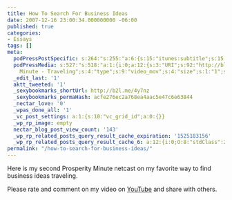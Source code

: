 ```yaml
---
title: How To Search For Business Ideas
date: 2007-12-16 23:00:34.000000000 -06:00
published: true
categories:
- Essays
tags: []
meta:
  podPressPostSpecific: s:264:"s:255:"a:6:{s:15:"itunes:subtitle";s:15:"##PostExcerpt##";s:14:"itunes:summary";s:15:"##PostExcerpt##";s:15:"itunes:keywords";s:17:"##WordPressCats##";s:13:"itunes:author";s:10:"##Global##";s:15:"itunes:explicit";s:7:"Default";s:12:"itunes:block";s:7:"Default";}";";
  podPressMedia: s:527:"s:518:"a:1:{i:0;a:12:{s:3:"URI";s:92:"http://blog.christophersherrod.com/wp-content/uploads/prosperityminute/ProsperityMinute0002.mov";s:5:"title";s:28:"Prosperty
    Minute - Traveling";s:4:"type";s:9:"video_mov";s:4:"size";s:1:"1";s:8:"duration";s:4:"1:06";s:12:"previewImage";s:87:"http://blog.christophersherrod.com/wp-content/plugins/podpress//images/vpreview_center.png";s:10:"dimensionW";s:3:"320";s:10:"dimensionH";s:3:"240";s:3:"rss";s:2:"on";s:4:"atom";s:2:"on";s:13:"disablePlayer";s:2:"on";s:14:"disablePreview";s:2:"on";
  _edit_last: '1'
  aktt_tweeted: '1'
  _sexybookmarks_shortUrl: http://b2l.me/4y7nz
  _sexybookmarks_permaHash: acfe276ec2a768ea4aac5e47c6e63844
  _nectar_love: '0'
  _wpas_done_all: '1'
  _vc_post_settings: a:1:{s:10:"vc_grid_id";a:0:{}}
  _wp_rp_image: empty
  nectar_blog_post_view_count: '143'
  _wp_rp_related_posts_query_result_cache_expiration: '1525183156'
  _wp_rp_related_posts_query_result_cache_6: a:12:{i:0;O:8:"stdClass":2:{s:7:"post_id";s:3:"313";s:5:"score";s:17:"118.3103443637786";}i:1;O:8:"stdClass":2:{s:7:"post_id";s:3:"338";s:5:"score";s:17:"56.94101293418436";}i:2;O:8:"stdClass":2:{s:7:"post_id";s:3:"295";s:5:"score";s:17:"54.75772569592788";}i:3;O:8:"stdClass":2:{s:7:"post_id";s:4:"2330";s:5:"score";s:17:"45.97486410046396";}i:4;O:8:"stdClass":2:{s:7:"post_id";s:4:"2342";s:5:"score";s:18:"44.596943792091665";}i:5;O:8:"stdClass":2:{s:7:"post_id";s:3:"348";s:5:"score";s:17:"42.41365655383518";}i:6;O:8:"stdClass":2:{s:7:"post_id";s:2:"49";s:5:"score";s:17:"38.77950199899931";}i:7;O:8:"stdClass":2:{s:7:"post_id";s:4:"1198";s:5:"score";s:17:"37.97413506911512";}i:8;O:8:"stdClass":2:{s:7:"post_id";s:3:"344";s:5:"score";s:17:"37.97413506911512";}i:9;O:8:"stdClass":2:{s:7:"post_id";s:3:"242";s:5:"score";s:17:"37.97413506911512";}i:10;O:8:"stdClass":2:{s:7:"post_id";s:3:"239";s:5:"score";s:17:"37.97413506911512";}i:11;O:8:"stdClass":2:{s:7:"post_id";s:3:"369";s:5:"score";s:18:"36.596214760742825";}}
permalink: "/how-to-search-for-business-ideas/"
---
```

<p>Here is my second Prosperity Minute netcast on my favorite way to find business ideas traveling.</p>
<p>Please rate and comment on my video on <a href="http://www.youtube.com/watch?v=OYUJ4Tffxh0" rel="nofollow">YouTube</a> and share with others.</p>
<p><object classid="clsid:d27cdb6e-ae6d-11cf-96b8-444553540000" width="425" height="355" codebase="http://download.macromedia.com/pub/shockwave/cabs/flash/swflash.cab#version=6,0,40,0"><param name="wmode" value="transparent" /><param name="src" value="http://www.youtube.com/v/OYUJ4Tffxh0&amp;rel=1" /><embed type="application/x-shockwave-flash" width="425" height="355" src="http://www.youtube.com/v/OYUJ4Tffxh0&amp;rel=1" wmode="transparent" /></object></p>
